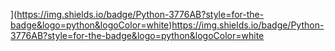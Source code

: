 
](https://img.shields.io/badge/Python-3776AB?style=for-the-badge&logo=python&logoColor=white)https://img.shields.io/badge/Python-3776AB?style=for-the-badge&logo=python&logoColor=white
